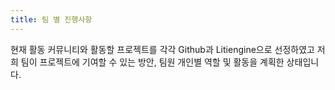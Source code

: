 ```yaml
---
title: 팀 별 진행사항
---
```

현재 활동 커뮤니티와 활동할 프로젝트를 각각 Github과 Litiengine으로 선정하였고 저희 팀이 프로젝트에 기여할 수 있는 방안, 팀원 개인별 역할 및 활동을 계획한 상태입니다. 
